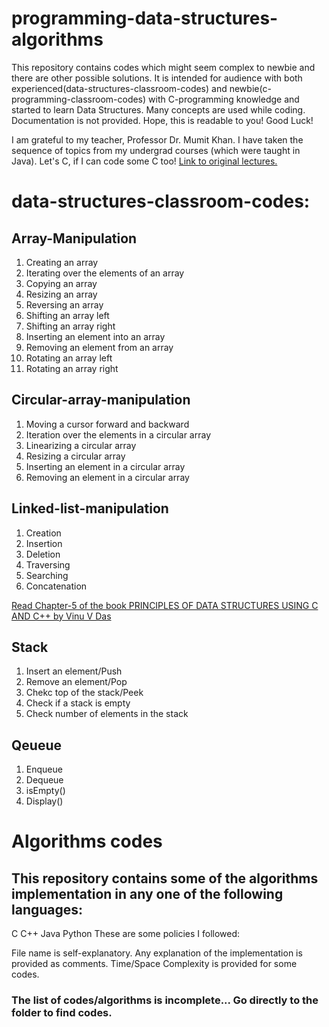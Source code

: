 # programming-data-structures-algorithms
This repository contains codes which might seem complex to newbie and there are other possible solutions. It is intended for audience with both experienced(data-structures-classroom-codes) and newbie(c-programming-classroom-codes) with C-programming knowledge and started to learn Data Structures. Many concepts are used while coding. Documentation is not provided. Hope, this is readable to you! Good Luck!

I am grateful to my teacher, Professor Dr. Mumit Khan. I have taken the sequence of topics from my undergrad courses (which were taught in Java). 
Let's C, if I can code some C too!
[Link to original lectures.](https://drive.google.com/open?id=0Bx8FYd_6cf7mMWVoWTV2NFNDUDA)
# data-structures-classroom-codes:
## Array-Manipulation
  1. Creating an array 
  3. Iterating over the elements of an array 
  4. Copying an array 
  5. Resizing an array 
  6. Reversing an array 
  7. Shifting an array left 
  8. Shifting an array right 
  9. Inserting an element into an array 
  10. Removing an element from an array 
  11. Rotating an array left 
  12. Rotating an array right 

## Circular-array-manipulation
  1. Moving a cursor forward and backward 
  2. Iteration over the elements in a circular array 
  3. Linearizing a circular array 
  4. Resizing a circular array 
  5. Inserting an element in a circular array 
  6. Removing an element in a circular array 
  
## Linked-list-manipulation
  1. Creation
  2. Insertion
  3. Deletion
  4. Traversing
  5. Searching
  6. Concatenation

  [Read Chapter-5 of the book PRINCIPLES OF DATA STRUCTURES USING C AND C++ by Vinu V Das](https://drive.google.com/open?id=1tcTMx-i4qQvs-KKD8GLs2iSrNSqxO-OU)
  
  ## Stack
   1. Insert an element/Push
   2. Remove an element/Pop
   3. Chekc top of the stack/Peek
   4. Check if a stack is empty
   5. Check number of elements in the stack
  ## Qeueue
   1. Enqueue
   2. Dequeue
   3. isEmpty()
   4. Display()
# Algorithms codes

## This repository contains some of the algorithms implementation in any one of the following languages:

C
C++
Java
Python
These are some policies I followed:

File name is self-explanatory.
Any explanation of the implementation is provided as comments.
Time/Space Complexity is provided for some codes.
### The list of codes/algorithms is incomplete... Go directly to the folder to find codes. 
